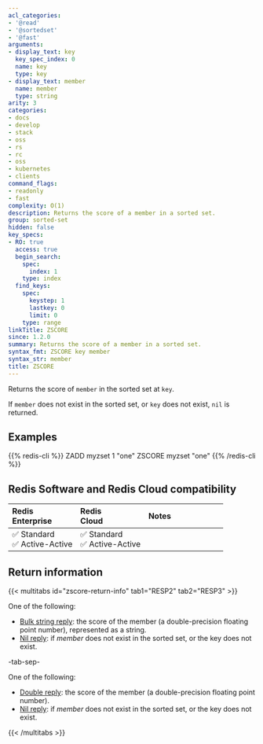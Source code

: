 ```yaml
---
acl_categories:
- '@read'
- '@sortedset'
- '@fast'
arguments:
- display_text: key
  key_spec_index: 0
  name: key
  type: key
- display_text: member
  name: member
  type: string
arity: 3
categories:
- docs
- develop
- stack
- oss
- rs
- rc
- oss
- kubernetes
- clients
command_flags:
- readonly
- fast
complexity: O(1)
description: Returns the score of a member in a sorted set.
group: sorted-set
hidden: false
key_specs:
- RO: true
  access: true
  begin_search:
    spec:
      index: 1
    type: index
  find_keys:
    spec:
      keystep: 1
      lastkey: 0
      limit: 0
    type: range
linkTitle: ZSCORE
since: 1.2.0
summary: Returns the score of a member in a sorted set.
syntax_fmt: ZSCORE key member
syntax_str: member
title: ZSCORE
---
```

Returns the score of `member` in the sorted set at `key`.

If `member` does not exist in the sorted set, or `key` does not exist, `nil` is
returned.

## Examples

{{% redis-cli %}}
ZADD myzset 1 "one"
ZSCORE myzset "one"
{{% /redis-cli %}}

## Redis Software and Redis Cloud compatibility

| Redis<br />Enterprise | Redis<br />Cloud | <span style="min-width: 9em; display: table-cell">Notes</span> |
|:----------------------|:-----------------|:------|
| <span title="Supported">&#x2705; Standard</span><br /><span title="Supported"><nobr>&#x2705; Active-Active</nobr></span> | <span title="Supported">&#x2705; Standard</span><br /><span title="Supported"><nobr>&#x2705; Active-Active</nobr></span> |  |

## Return information

{{< multitabs id="zscore-return-info" 
    tab1="RESP2" 
    tab2="RESP3" >}}

One of the following:
* [Bulk string reply](../../develop/reference/protocol-spec#bulk-strings): the score of the member (a double-precision floating point number), represented as a string.
* [Nil reply](../../develop/reference/protocol-spec#bulk-strings): if _member_ does not exist in the sorted set, or the key does not exist.

-tab-sep-

One of the following:
* [Double reply](../../develop/reference/protocol-spec#doubles): the score of the member (a double-precision floating point number).
* [Nil reply](../../develop/reference/protocol-spec#bulk-strings): if _member_ does not exist in the sorted set, or the key does not exist.

{{< /multitabs >}}

